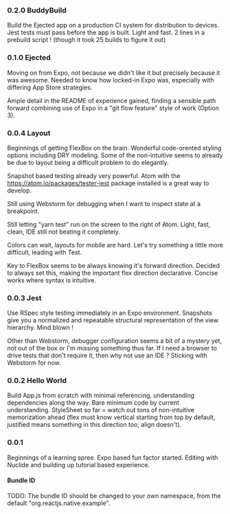 ### 0.2.0 BuddyBuild

Build the Ejected app on a production CI system for distribution to devices.  Jest tests must pass before the app is built.  Light and fast.  2 lines in a prebuild script !  (though it took 25 builds to figure it out)

### 0.1.0 Ejected

Moving on from Expo, not because we didn't like it but precisely because it was awesome.  Needed to know how locked-in Expo was, especially with differing App Store strategies.

Ample detail in the README of experience gained, finding a sensible path forward combining use of Expo in a "git flow feature" style of work (Option 3).

### 0.0.4 Layout

Beginnings of getting FlexBox on the brain.  Wonderful code-orented styling options including DRY modeling.  Some of the non-intuitive seems to already be due to layout being a difficult problem to do elegantly.

Snapshot based testing already very powerful.  Atom with the <https://atom.io/packages/tester-jest> package installed is a great way to develop.

Still using Webstorm for debugging when I want to inspect state at a breakpoint.

Still letting "yarn test" run on the screen to the right of Atom.  Light, fast, clean, IDE still not beating it completely.

Colors can wait, layouts for mobile are hard.  Let's try something a little more difficult, leading with Test.

Key to FlexBox seems to be always knowing it's forward direction.  Decided to always set this, making the important flex direction declarative.  Concise works where syntax is intuitive.

### 0.0.3 Jest

Use RSpec style testing immediately in an Expo environment.  Snapshots give you a normalized and repeatable structural representation of the view hierarchy.  Mind blown !

Other than Webstorm, debugger configuration seems a bit of a mystery yet, not out of the box or I'm missing something thus far.  If I need a browser to drive tests that don't require it, then why not use an IDE ?  Sticking with Webstorm for now.

### 0.0.2 Hello World

Build App.js from scratch with minimal referencing, understanding dependencies along the way.  Bare minimum code by current understanding.  StyleSheet so far = watch out tons of non-intuitive memorization ahead (flex must know vertical starting from top by default, justified means something in this direction too, align doesn't).

### 0.0.1

Beginnings of a learning spree.  Expo based fun factor started.  Editing with Nuclide and building up tutorial based experience.

#### Bundle ID
TODO: The bundle ID should be changed to your own namespace, from the default "org.reactjs.native.example".